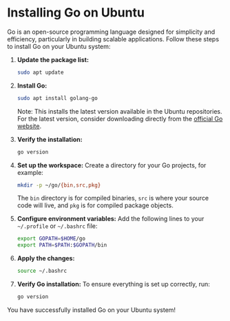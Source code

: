 # Installing Go on Ubuntu

Go is an open-source programming language designed for simplicity and efficiency, particularly in building scalable applications. Follow these steps to install Go on your Ubuntu system:

1. **Update the package list:**

    ```sh
    sudo apt update
    ```

2. **Install Go:**

    ```sh
    sudo apt install golang-go
    ```

   Note: This installs the latest version available in the Ubuntu repositories. For the latest version, consider downloading directly from the [official Go website](https://golang.org/dl/).

3. **Verify the installation:**

    ```sh
    go version
    ```

4. **Set up the workspace:**
   Create a directory for your Go projects, for example:

    ```sh
    mkdir -p ~/go/{bin,src,pkg}
    ```

   The `bin` directory is for compiled binaries, `src` is where your source code will live, and `pkg` is for compiled package objects.

5. **Configure environment variables:**
   Add the following lines to your `~/.profile` or `~/.bashrc` file:

    ```sh
    export GOPATH=$HOME/go
    export PATH=$PATH:$GOPATH/bin
    ```

6. **Apply the changes:**

    ```sh
    source ~/.bashrc
    ```

7. **Verify Go installation:**
   To ensure everything is set up correctly, run:

    ```sh
    go version
    ```

You have successfully installed Go on your Ubuntu system!
